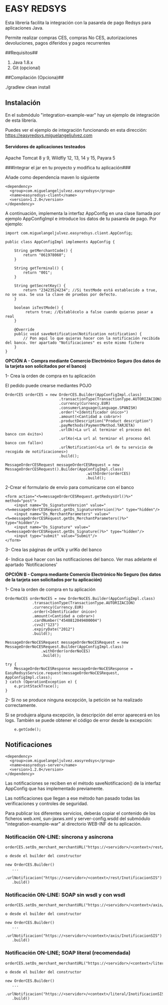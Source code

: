 # EASY REDSYS #

Esta librería facilita la integración con la pasarela de pago Redsys para aplicaciones Java.

Permite realizar compras CES, compras No CES, autorizaciones devoluciones, pagos diferidos y pagos recurrentes

##Requisitos##

1. Java 1.8.x
2. Git (opcional)

##Compilación (Opciona)##

./gradlew clean install

## Instalación ##

En el submódulo "integration-example-war" hay un ejemplo de integración de esta librería.

Puedes ver el ejemplo de integración funcionando en esta dirección: https://easyredsys.miguelangeljulvez.com

#### Servidores de aplicaciones testeados ####

Apache Tomcat 8 y 9, Wildfly 12, 13, 14 y 15, Payara 5

###Integrar el jar en tu proyecto y modifica tu aplicación###

Añade como dependencia maven lo siguiente

```
<dependency>
  <group>com.miguelangeljulvez.easyredsys</group>
  <name>easyredsys-client</name>
  <version>1.2.0</version>
</dependency>
```

A continuación, implementa la interfaz AppConfig en una clase llamada por ejemplo AppConfigImpl e introduce los datos de tu pasarela de pago. Por ejemplo:

```
import com.miguelangeljulvez.easyredsys.client.AppConfig;

public class AppConfigImpl implements AppConfig {

    String getMerchantCode() {
        return "061978060";
    }

    String getTerminal() {
        return "001";
    }

    String getSecretKey() {
        return "23423524234"; //Si testMode está establecido a true, no se usa. Se usa la clave de pruebas por defecto.
    }

    boolean isTestMode() {
         return true; //Establécelo a false cuando quieras pasar a real
    }

    @Override
    public void saveNotification(Notification notification) {
        // Pon aquí lo que quieras hacer con la notificación recibida del banco. Ver apartado "Notificaciones" es este mismo fichero
    }
}
```

**OPCIÓN A - Compra mediante Comercio Electrónico Seguro (los datos de la tarjeta son solicitados por el banco)**

1- Crea la orden de compra en tu aplicación

El pedido puede crearse mediantes POJO

```
OrderCES orderCES = new OrderCES.Builder(AppConfigImpl.class)
                        .transactionType(TransactionType.AUTORIZACION)
                        .currency(Currency.EUR)
                        .consumerLanguage(Language.SPANISH)
                        .order("<Identificador único>")
                        .amount(<Cantidad a cobrar>)
                        .productDescription("Product description")
                        .payMethods(PaymentMethod.TARJETA)
                        .urlOk(<La url al terminar el proceso del banco con éxito>)
                        .urlKo(<La url al terminar el proceso del banco con fallo>)
                        .urlNotification(<La url de tu servicio de recogida de notificaciones>)
                        .build();

MessageOrderCESRequest messageOrderCESRequest = new MessageOrderCESRequest().Builder(AppConfigImpl.class)
                                    .withOrder(orderCES)
                                    .build();
```

2-Crear el formulario de envío para comunicarse con el banco

```
<form action="<%=messageOrderCESRequest.getRedsysUrl()%>" method="post">
    <input name="Ds_SignatureVersion" value="<%=messageOrderCESRequest.getDs_SignatureVersion()%>" type="hidden"/>
    <input name="Ds_MerchantParameters" value="<%=messageOrderCESRequest.getDs_MerchantParameters()%>" type="hidden"/>
    <input name="Ds_Signature" value="<%=messageOrderCESRequest.getDs_Signature()%>" type="hidden"/>
    <input type="submit" value="Submit"/>
</form>
```
    
3- Crea las páginas de urlOk y urlKo del banco

4- Indica qué hacer con las notificaciones del banco. Ver mas adelante el apartado 'Notificaciones'

**OPCIÓN B - Compra mediante Comercio Electrónico No Seguro (los datos de la tarjeta son solicitados por tu aplicación)**

1- Crea la orden de compra en tu aplicación
```
OrderNoCES orderNoCES = new OrderNoCES.Builder(AppConfigImpl.class)
            .transactionType(TransactionType.AUTORIZACION)
            .currency(Currency.EUR)
            .order(<Identificador único>)
            .amount(<Cantidad a cobrar>)
            .cardNumber("4548812049400004")
            .cvv2("123")
            .expiryDate("2012")
            .build();

MessageOrderNoCESRequest messageOrderNoCESRequest = new MessageOrderNoCESRequest.Builder(AppConfigImpl.class)
                .withOrder(orderNoCES)
                .build();

try {
    MessageOrderNoCESResponse messageOrderNoCESResponse = EasyRedsysService.request(messageOrderNoCESRequest, AppConfigImpl.class);
} catch (OperationException e) {
    e.printStackTrace();
}
```

2- Si no se produce ninguna excepción, la petición se ha realizado correctamente.

Si se produjera alguna excepción, la descripción del error aparecerá en los logs. También se puede obtener el código de error desde la excepción:

```
    e.getCode();
```

## Notificaciones ##

```
<dependency>
  <group>com.miguelangeljulvez.easyredsys</group>
  <name>easyredsys-server</name>
  <version>1.2.0</version>
</dependency>
```

Las notificaciones se reciben en el método saveNotificacion() de la interfaz AppConfig que has implementado previamente.

Las notificaciones que llegan a ese método han pasado todas las verificaciones y controles de seguridad.

Para publicar los diferentes servicios, deberás copiar el contenido de los ficheros web.xml, sun-jaxws.xml y server-config.wsdd del submódulo "integration-example-war" al directorio WEB-INF de tu aplicación.

### Notificación ON-LINE: síncrona y asíncrona ###
```
orderCES.setDs_merchant_merchantURL("https://<servidor>/<context>/rest/InotificacionSIS");

o desde el builder del constructor

new OrderCES.Builder()
   ...
   .urlNotificacion("https://<servidor>/<context>/rest/InotificacionSIS")
   .build()
```
### Notificación ON-LINE: SOAP sin wsdl y con wsdl ###
```
orderCES.setDs_merchant_merchantURL("https://<servidor>/<context>/axis/InotificacionSIS");

o desde el builder del constructor

new OrderCES.Builder()
   ...
   .urlNotificacion("https://<servidor>/<context>/axis/InotificacionSIS")
   .build()
```
### Notificación ON-LINE; SOAP literal (recomendada) ###
```
orderCES.setDs_merchant_merchantURL("https://<servidor>/<context>/literal/InotificacionSIS");

o desde el builder del constructor

new OrderCES.Builder()
   ...
   .urlNotificacion("https://<servidor>/<context>/literal/InotificacionSIS")
   .build()
```
